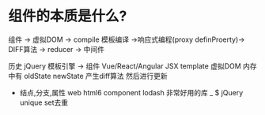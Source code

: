# 组件的本质是什么?
组件 -> 虚拟DOM -> compile 模板编译 ->响应式编程(proxy definProerty)-> DIFF算法  -> reducer -> 中间件

历史
jQuery 模板引擎 -> 组件
Vue/React/Angular  JSX template
虚拟DOM 内存中有 oldState  newState 产生diff算法 然后进行更新
- 结点,分支,属性
web html6  component
lodash 非常好用的库 _ $ jQuery
unique set去重
